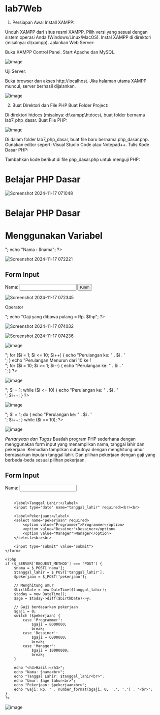 # lab7Web
1. Persiapan Awal
Install XAMPP:

Unduh XAMPP dari situs resmi XAMPP.
Pilih versi yang sesuai dengan sistem operasi Anda (Windows/Linux/MacOS).
Instal XAMPP di direktori (misalnya: d:\xampp).
Jalankan Web Server:

Buka XAMPP Control Panel.
Start Apache dan MySQL.

![image](https://github.com/user-attachments/assets/c6f65d9f-2fea-48d7-a6cd-bc69aa5135ff)

Uji Server:

Buka browser dan akses http://localhost.
Jika halaman utama XAMPP muncul, server berhasil dijalankan.

![image](https://github.com/user-attachments/assets/06ff6506-c718-4d59-b969-ec96c44e9af5)

2. Buat Direktori dan File PHP
Buat Folder Project:

Di direktori htdocs (misalnya: d:\xampp\htdocs), buat folder bernama lab7_php_dasar.
Buat File PHP:

![image](https://github.com/user-attachments/assets/b7f1068c-6d88-4b1f-aac4-224ae6f4a19d)

Di dalam folder lab7_php_dasar, buat file baru bernama php_dasar.php.
Gunakan editor seperti Visual Studio Code atau Notepad++.
Tulis Kode Dasar PHP:

Tambahkan kode berikut di file php_dasar.php untuk menguji PHP:
<!DOCTYPE html>
<html lang="en">
<head>
    <meta charset="UTF-8">
    <title>PHP Dasar</title>
</head>
<body>
    <h1>Belajar PHP Dasar</h1>
    <?php
        echo "Hello World!";
    ?>
</body>
</html>

![Screenshot 2024-11-17 071048](https://github.com/user-attachments/assets/008e5401-647b-4aca-96da-a227ac9cd45a)

<!DOCTYPE html>
<html lang="en">
<head>
    <meta charset="UTF-8">
    <title>PHP Dasar</title>
</head>
<body>
    <h1>Belajar PHP Dasar</h1>
    <?php
        echo "Hello World!";
    ?>
</body>
</html>

<h1>Menggunakan Variabel</h1>
<?php
$nim = "312310763";
$nama = 'Sidik Ghozali';
echo "NIM : " . $nim . "<br>";
echo "Nama : $nama";
?>

![Screenshot 2024-11-17 072221](https://github.com/user-attachments/assets/667fe322-747e-4538-8039-704188fa9ee4)

<!DOCTYPE html>
<html lang="en">
<head>
<meta charset="UTF-8">
<title>PHP Dasar</title>
</head>
<body>
<h2>Form Input</h2>
<form method="post">
<label>Nama: </label>
<input type="text" name="nama">
<input type="submit" value="Kirim">
</form>
<?php
echo 'Selamat Datang ' . $_POST['nama'];
?>
</body>
</html>

![Screenshot 2024-11-17 072345](https://github.com/user-attachments/assets/c8125a18-0b57-4f47-9f9a-c83c055220e1)

Operator
<?php
$gaji = 1000000;
$pajak = 0.1;
$thp = $gaji - ($gaji * $pajak);
echo "Gaji sebelum pajak = Rp. $gaji <br>";
echo "Gaji yang dibawa pulang = Rp. $thp";
?>
![Screenshot 2024-11-17 074032](https://github.com/user-attachments/assets/47a8b033-4280-4fba-b76e-5ec40816cafe)

<?php
$nama_hari = date("l");
if ($nama_hari == "Sunday") {
    echo "Minggu";
} elseif ($nama_hari == "Monday") {
    echo "Senin";
} else {
    echo "Selasa";
}
?>
![Screenshot 2024-11-17 074236](https://github.com/user-attachments/assets/f70c8596-94ff-47de-bfaf-f95b86c19026)

<?php
$nama_hari = date("l");
switch ($nama_hari) {
    case "Sunday":
        echo "Minggu";
        break;
    case "Monday":
        echo "Senin";
        break;
    case "Tuesday":
        echo "Selasa";
        break;
    default:
        echo "Sabtu";
}
?>
![image](https://github.com/user-attachments/assets/1435a93b-2ec3-40b1-a975-1fa2d49d9fa2)

<?php
echo "Perulangan 1 sampai 10 <br />";
for ($i = 1; $i <= 10; $i++) {
    echo "Perulangan ke: " . $i . '<br />';
}

echo "Perulangan Menurun dari 10 ke 1 <br />";
for ($i = 10; $i >= 1; $i--) {
    echo "Perulangan ke: " . $i . '<br />';
}
?>
![image](https://github.com/user-attachments/assets/9b4116df-3958-479b-ae23-63934e5329b1)

<?php
echo "Perulangan 1 sampai 10 <br />";
$i = 1;
while ($i <= 10) {
    echo "Perulangan ke: " . $i . '<br />';
    $i++;
}
?>

![image](https://github.com/user-attachments/assets/2f55d8f8-a972-425b-921a-199e203071fb)

<?php
echo "Perulangan 1 sampai 10 <br />";
$i = 1;
do {
    echo "Perulangan ke: " . $i . '<br />';
    $i++;
} while ($i <= 10);
?>
![image](https://github.com/user-attachments/assets/8601efb0-3efd-4e52-81fb-fdcb3ad1a44f)

*Pertanyaan dan Tugas*
Buatlah program PHP sederhana dengan menggunakan form input yang menampilkan
nama, tanggal lahir dan pekerjaan. Kemudian tampilkan outputnya dengan menghitung
umur berdasarkan inputan tanggal lahir. Dan pilihan pekerjaan dengan gaji yang
berbeda-beda sesuai pilihan pekerjaan.

<!DOCTYPE html>
<html lang="en">
<head>
    <meta charset="UTF-8">
    <title>Form Input</title>
</head>
<body>
    <h2>Form Input</h2>
    <form method="post">
        <label>Nama:</label>
        <input type="text" name="nama" required><br><br>

        <label>Tanggal Lahir:</label>
        <input type="date" name="tanggal_lahir" required><br><br>

        <label>Pekerjaan:</label>
        <select name="pekerjaan" required>
            <option value="Programmer">Programmer</option>
            <option value="Desainer">Desainer</option>
            <option value="Manager">Manager</option>
        </select><br><br>

        <input type="submit" value="Submit">
    </form>

    <?php
    if ($_SERVER['REQUEST_METHOD'] === 'POST') {
        $nama = $_POST['nama'];
        $tanggal_lahir = $_POST['tanggal_lahir'];
        $pekerjaan = $_POST['pekerjaan'];

        // Menghitung umur
        $birthDate = new DateTime($tanggal_lahir);
        $today = new DateTime();
        $age = $today->diff($birthDate)->y;

        // Gaji berdasarkan pekerjaan
        $gaji = 0;
        switch ($pekerjaan) {
            case 'Programmer':
                $gaji = 8000000;
                break;
            case 'Desainer':
                $gaji = 6000000;
                break;
            case 'Manager':
                $gaji = 10000000;
                break;
        }

        echo "<h3>Hasil:</h3>";
        echo "Nama: $nama<br>";
        echo "Tanggal Lahir: $tanggal_lahir<br>";
        echo "Umur: $age tahun<br>";
        echo "Pekerjaan: $pekerjaan<br>";
        echo "Gaji: Rp. " . number_format($gaji, 0, ',', '.') . "<br>";
    }
    ?>
</body>
</html>

![image](https://github.com/user-attachments/assets/783f553c-1f37-442d-a149-6eb96508b3ea)
